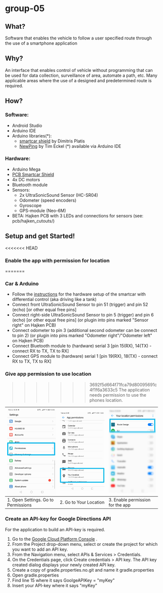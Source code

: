 # group-05

## What?
Software that enables the vehicle to follow a user specified route through the use of a smartphone application

## Why?
An interface that enables control of vehicle without programming that can be used for data collection, surveillance of area, automate a path, etc. Many applicable areas where the use of a designed and predetermined route is required.

## How?
### Software:
* Android Studio
* Arduino IDE
* Arduino libraries(*):
  * <a href="https://github.com/platisd/smartcar_shield">smartcar shield</a> by Dimitris Platis
  * <a href="https://playground.arduino.cc/Code/NewPing/">NewPing</a> by Tim Eckel
(*) available via Arduino IDE  

### Hardware:
* Arduino Mega
*  <a href="https://github.com/platisd/smartcar_shield/tree/master/extras/eagle/smartcar_shield">PCB Smartcar Shield</a> 
* 4x DC motors
* Bluetooth module
* Sensors:
	* 2x UltraSonicSound Sensor (HC-SR04)
	* Odometer (speed encoders)
	* Gyroscope
	* GPS-module (Neo-6M)
* BETA: Hajken PCB with 3 LEDs and connections for sensors (see: pcb/hajken_cutouts/)

## Setup and get Started!

<<<<<<< HEAD


### Enable the app with permission for location
=======
### Car & Arduino
* Follow the <a href="https://www.hackster.io/platisd/getting-started-with-the-smartcar-platform-1648ad">instructions</a> for the hardware setup of the smartcar with differential control (aka driving like a tank) 
* Connect front UltraSonicSound Sensor to pin 51 (trigger) and pin 52 (echo) [or other equal free pins]
* Connect right-side UltraSonicSound Sensor to pin 5 (trigger) and pin 6 (echo) [or other equal free pins] (or plugin into pins marked "Sensor right" on Hajken PCB)
* Connect odometer to pin 3 (additional second odometer can be connect to pin 2) (or plugin into pins marked "Odometer right"/"Odometer left" on Hajken PCB)
* Connect Bluetooth module to (hardware) serial 3 [pin 15(RX), 14(TX) - connect RX to TX, TX to RX]
* Connect GPS module to (hardware) serial 1 [pin 19(RX), 18(TX) - connect RX to TX, TX to RX]


### Give app permission to use location
>>>>>>> 3692f5d664f71fca79d80095691c4f1f6a3633c5
The application needs permission to use the phones location.

| <html>  <img src="images/settings.png" class="w3-round" width="250"> </html> |   <html>  <img src="images/settings-appPermissions.png" class="w3-round" width="250"> </html> |   <html>  <img src="images/settings-localPermissions.png" class="w3-round" width="250"> </html> |
 | --- | --- | --- |
| 1. Open Settings. Go to Permissions | 2. Go to Your Location | 3. Enable permission for the app |


### Create an API-key for Google Directions API
For the application to build an API-key is required.  

1. Go to the <a href="https://cloud.google.com/console/google/maps-apis/overview">Google Cloud Platform Console</a> .
2. From the Project drop-down menu, select or create the project for which you want to add an API key.
3. From the  Navigation menu, select APIs & Services > Credentials.
4. On the Credentials page, click Create credentials > API key.
The API key created dialog displays your newly created API key.
5. Create a copy of gradle.properties.no.git and name it gradle.properties
6. Open gradle.properties
7. Find line 15 where it says GoolgeAPIKey = "myKey"
8. Insert your API-key where it says "myKey"
